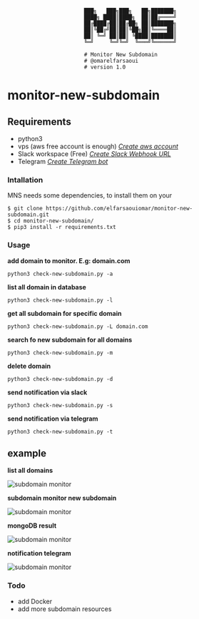 ```
                        ███╗   ███╗███╗   ██╗███████╗
                        ████╗ ████║████╗  ██║██╔════╝
                        ██╔████╔██║██╔██╗ ██║███████╗
                        ██║╚██╔╝██║██║╚██╗██║╚════██║
                        ██║ ╚═╝ ██║██║ ╚████║███████║
                        ╚═╝     ╚═╝╚═╝  ╚═══╝╚══════╝            

                        # Monitor New Subdomain
                        # @omarelfarsaoui
                        # version 1.0     
```
# monitor-new-subdomain


## Requirements
 * python3 
 * vps (aws free account is enough) *[Create aws account ](https://aws.amazon.com/premiumsupport/knowledge-center/create-and-activate-aws-account/)*
 * Slack workspace (Free) *[Create Slack Webhook URL](https://get.slack.help/hc/en-us/articles/115005265063-Incoming-WebHooks-for-Slack)*
 * Telegram *[Create Telegram bot](https://medium.com/@xabaras/sending-a-message-to-a-telegram-channel-the-easy-way-eb0a0b32968)*

### Intallation

MNS needs some dependencies, to install them on your 

```
$ git clone https://github.com/elfarsaouiomar/monitor-new-subdomain.git
$ cd monitor-new-subdomain/
$ pip3 install -r requirements.txt

```

### Usage

**add domain to monitor. E.g: domain.com**
```
python3 check-new-subdomain.py -a 
```

**list all domain in database**
```
python3 check-new-subdomain.py -l
```

**get all subdomain for specific domain**
```
python3 check-new-subdomain.py -L domain.com
```

**search fo new subdomain for all domains**
```
python3 check-new-subdomain.py -m
```

**delete domain**
```
python3 check-new-subdomain.py -d
```

**send notification via slack**
```
python3 check-new-subdomain.py -s
```

**send notification via telegram**
```
python3 check-new-subdomain.py -t
```

## example

**list all domains**

![subdomain monitor](https://i.ibb.co/6ZNWtJS/Screenshot-from-2020-10-26-14-27-24.png)


**subdomain monitor new subdomain**

![subdomain monitor](https://i.ibb.co/TYN3hRg/Screenshot-from-2020-10-26-15-00-34.png)

**mongoDB result**

![subdomain monitor](https://i.ibb.co/CKL3Hw0/target.png)


**notification telegram**

![subdomain monitor](https://i.ibb.co/L8shfJG/Screenshot-from-2020-10-26-15-02-13.png)


### Todo
 * add Docker
 * add more subdomain resources

